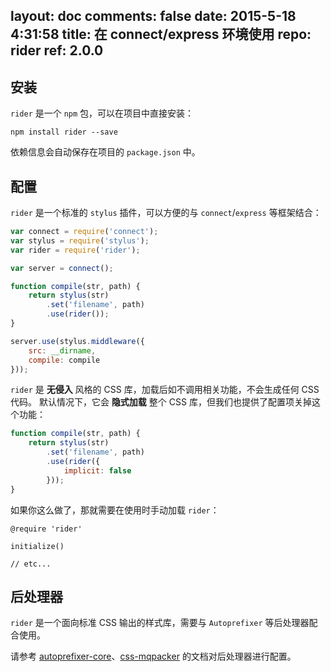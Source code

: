 layout: doc
comments: false
date: 2015-5-18 4:31:58
title: 在 connect/express 环境使用
repo: rider
ref: 2.0.0
---

## 安装

`rider` 是一个 `npm` 包，可以在项目中直接安装：

    npm install rider --save

依赖信息会自动保存在项目的 `package.json` 中。

## 配置

`rider` 是一个标准的 `stylus` 插件，可以方便的与 `connect`/`express` 等框架结合：

```js
var connect = require('connect');
var stylus = require('stylus');
var rider = require('rider');

var server = connect();

function compile(str, path) {
    return stylus(str)
        .set('filename', path)
        .use(rider());
}

server.use(stylus.middleware({
    src: __dirname,
    compile: compile
}));
```

`rider` 是 **无侵入** 风格的 CSS 库，加载后如不调用相关功能，不会生成任何 CSS 代码。
默认情况下，它会 **隐式加载** 整个 CSS 库，但我们也提供了配置项关掉这个功能：

```js
function compile(str, path) {
    return stylus(str)
        .set('filename', path)
        .use(rider({
            implicit: false
        }));
}
```

如果你这么做了，那就需要在使用时手动加载 `rider`：

```stylus
@require 'rider'

initialize()

// etc...
```

## 后处理器

`rider` 是一个面向标准 CSS 输出的样式库，需要与 `Autoprefixer` 等后处理器配合使用。

请参考 [autoprefixer-core](https://github.com/postcss/autoprefixer-core)、[css-mqpacker](https://github.com/hail2u/node-css-mqpacker) 的文档对后处理器进行配置。